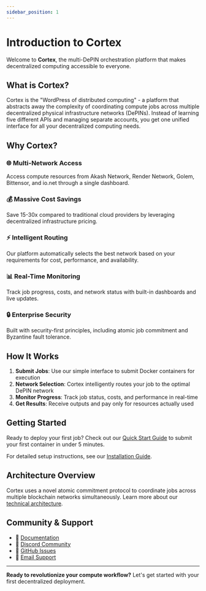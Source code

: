 ```yaml
---
sidebar_position: 1
---
```


# Introduction to Cortex

Welcome to **Cortex**, the multi-DePIN orchestration platform that makes decentralized computing accessible to everyone.

## What is Cortex?

Cortex is the "WordPress of distributed computing" - a platform that abstracts away the complexity of coordinating compute jobs across multiple decentralized physical infrastructure networks (DePINs). Instead of learning five different APIs and managing separate accounts, you get one unified interface for all your decentralized computing needs.

## Why Cortex?

### 🌐 **Multi-Network Access**
Access compute resources from Akash Network, Render Network, Golem, Bittensor, and io.net through a single dashboard.

### 💰 **Massive Cost Savings**
Save 15-30x compared to traditional cloud providers by leveraging decentralized infrastructure pricing.

### ⚡ **Intelligent Routing**
Our platform automatically selects the best network based on your requirements for cost, performance, and availability.

### 📊 **Real-Time Monitoring**
Track job progress, costs, and network status with built-in dashboards and live updates.

### 🔒 **Enterprise Security**
Built with security-first principles, including atomic job commitment and Byzantine fault tolerance.

## How It Works

1. **Submit Jobs**: Use our simple interface to submit Docker containers for execution
2. **Network Selection**: Cortex intelligently routes your job to the optimal DePIN network
3. **Monitor Progress**: Track job status, costs, and performance in real-time
4. **Get Results**: Receive outputs and pay only for resources actually used

## Getting Started

Ready to deploy your first job? Check out our [Quick Start Guide](./getting-started/quick-start) to submit your first container in under 5 minutes.

For detailed setup instructions, see our [Installation Guide](./getting-started/installation).

## Architecture Overview

Cortex uses a novel atomic commitment protocol to coordinate jobs across multiple blockchain networks simultaneously. Learn more about our [technical architecture](./architecture/overview).

## Community & Support

- 📖 [Documentation](https://docs.cortex.com)
- 💬 [Discord Community](https://discord.gg/cortex)
- 🐛 [GitHub Issues](https://github.com/cortex-platform/cortex/issues)
- 📧 [Email Support](mailto:support@cortex.com)

---

**Ready to revolutionize your compute workflow?** Let's get started with your first decentralized deployment.
